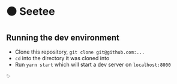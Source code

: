 # 🟠 Seetee

## Running the dev environment

- Clone this repository, `git clone git@github.com:...`
- `cd` into the directory it was cloned into
- Run `yarn start` which will start a dev server on `localhost:8000`

✨
